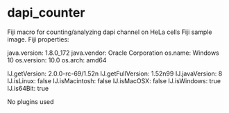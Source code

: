 # dapi_counter

Fiji macro for counting/analyzing dapi channel on HeLa cells Fiji sample image. Fiji properties: 

  java.version: 1.8.0_172
  java.vendor: Oracle Corporation
  os.name: Windows 10
  os.version: 10.0
  os.arch: amd64

  IJ.getVersion: 2.0.0-rc-69/1.52n
  IJ.getFullVersion: 1.52n99
  IJ.javaVersion: 8
  IJ.isLinux: false
  IJ.isMacintosh: false
  IJ.isMacOSX: false
  IJ.isWindows: true
  IJ.is64Bit: true

No plugins used